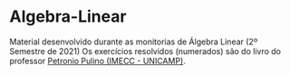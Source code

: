 # Algebra-Linear
Material desenvolvido durante as monitorias de Álgebra Linear (2º Semestre de 2021)
Os exercícios resolvidos (numerados) são do livro do professor [Petronio Pulino (IMECC - UNICAMP)](http://www.ime.unicamp.br/~pulino/).

